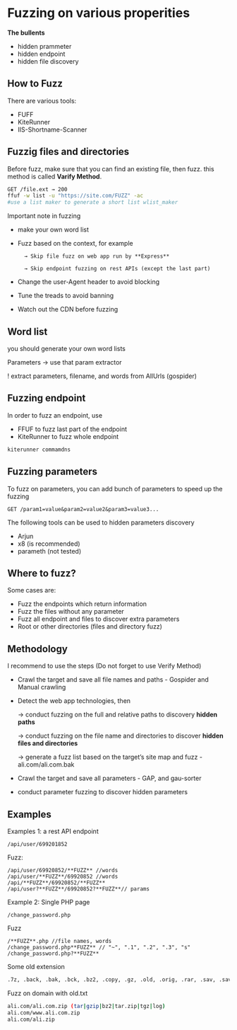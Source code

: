 # Fuzzing on various properities

**The bullents**

- hidden prammeter
- hidden endpoint
- hidden file discovery

## How to Fuzz

There are various tools:

- FUFF
- KiteRunner
- IIS-Shortname-Scanner

## Fuzzig files and directories

Before fuzz, make sure that you can find an existing file, then fuzz. this method is called **Varify Method**.

```bash
GET /file.ext → 200
ffuf -w list -u "https://site.com/FUZZ" -ac
#use a list maker to generate a short list wlist_maker
```

Important note in fuzzing 

- make your own word list
- Fuzz based on the context, for example

        → Skip file fuzz on web app run by **Express**

        → Skip endpoint fuzzing on rest APIs (except the last part)

- Change the user-Agent header to avoid blocking
- Tune the treads to avoid banning
- Watch out the CDN before fuzzing

## Word list

you should generate your own word lists

Parameters → use that param extractor 

! extract parameters, filename, and words from AllUrls (gospider)

## Fuzzing endpoint

In order to fuzz an endpoint, use

- FFUF to fuzz last part of the endpoint
- KiteRunner to fuzz whole endpoint

```bash
kiterunner commamdns
```

## Fuzzing parameters

To fuzz on parameters, you can add bunch of parameters to speed up the fuzzing

```
GET /param1=value&param2=value2&param3=value3...
```

The following tools can be used to hidden parameters discovery

- Arjun
- x8 (is recommended)
- parameth (not tested)

## Where to fuzz?

Some cases are:

- Fuzz the endpoints which return information
- Fuzz the files without any parameter
- Fuzz all endpoint and files to discover extra parameters
- Root or other directories (files and directory fuzz)

## Methodology

I recommend to use the steps (Do not forget to use Verify Method)

- Crawl the target and save all file names and paths - Gospider and Manual crawling
- Detect the web app technologies, then

     → conduct fuzzing on the full and relative paths to discovery **hidden paths** 

     → conduct fuzzing on the file name and directories to discover **hidden files and directories**

     → generate a fuzz list based on the target’s site map and fuzz - ali.com/ali.com.bak

- Crawl the target and save all parameters - GAP, and gau-sorter
- conduct parameter fuzzing to discover hidden parameters

## Examples

Examples 1: a rest API endpoint

```
/api/user/699201852
```

Fuzz:

```
/api/user/69920852/**FUZZ** //words
/api/user/**FUZZ**/69920852 //words
/api/**FUZZ**/69920852/**FUZZ**
/api/user?**FUZZ**/69920852?**FUZZ**// params
```

Example 2: Single PHP page

```
/change_password.php
```

Fuzz

```
/**FUZZ**.php //file names, words
/change_password.php**FUZZ** // "~", ".1", ".2", ".3", "s"
/change_password.php?**FUZZ**
```

Some old extension

```bash
.7z, .back, .bak, .bck, .bz2, .copy, .gz, .old, .orig, .rar, .sav, .save, .tar, .tar.bz2, .gzip, .tar.gzip, .tgz, .tmp, .zip,
```

Fuzz on domain with old.txt

```bash
ali.com/ali.com.zip (tar|gzip|bz2|tar.zip|tgz|log)
ali.com/www.ali.com.zip
ali.com/ali.zip
```